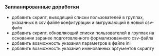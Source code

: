 ### Запланированные доработки

- добавить скрипт, выводящий списки пользователей в группах, указанных в csv файле конфигурации и выгружающий в новый csv-файл
- добавить скрипт, обновляющий списки пользователей в группах на основании заранее подготовленного формализованного csv-файла
- добавить возможность указания параметров в файле ini
- добавить возможность указания именованных аргументов скрипту

